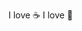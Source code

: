 I love ☕
I love 📘
<!---
xw0711/xw0711 is a ✨ special ✨ repository because its `README.md` (this file) appears on your GitHub profile.
You can click the Preview link to take a look at your changes.
--->
